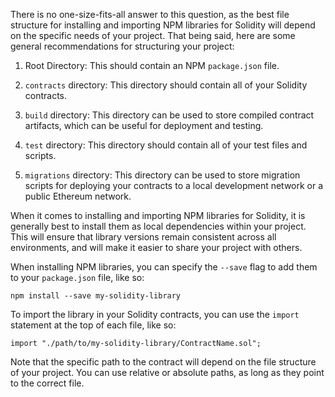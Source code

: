 There is no one-size-fits-all answer to this question, as the best file structure for installing and importing NPM libraries for Solidity will depend on the specific needs of your project. That being said, here are some general recommendations for structuring your project:

1. Root Directory: This should contain an NPM `package.json` file.

2. `contracts` directory: This directory should contain all of your Solidity contracts.

3. `build` directory: This directory can be used to store compiled contract artifacts, which can be useful for deployment and testing.

4. `test` directory: This directory should contain all of your test files and scripts.

5. `migrations` directory: This directory can be used to store migration scripts for deploying your contracts to a local development network or a public Ethereum network.

When it comes to installing and importing NPM libraries for Solidity, it is generally best to install them as local dependencies within your project. This will ensure that library versions remain consistent across all environments, and will make it easier to share your project with others.

When installing NPM libraries, you can specify the `--save` flag to add them to your `package.json` file, like so:
```
npm install --save my-solidity-library
```

To import the library in your Solidity contracts, you can use the `import` statement at the top of each file, like so:
```
import "./path/to/my-solidity-library/ContractName.sol";
```

Note that the specific path to the contract will depend on the file structure of your project. You can use relative or absolute paths, as long as they point to the correct file.